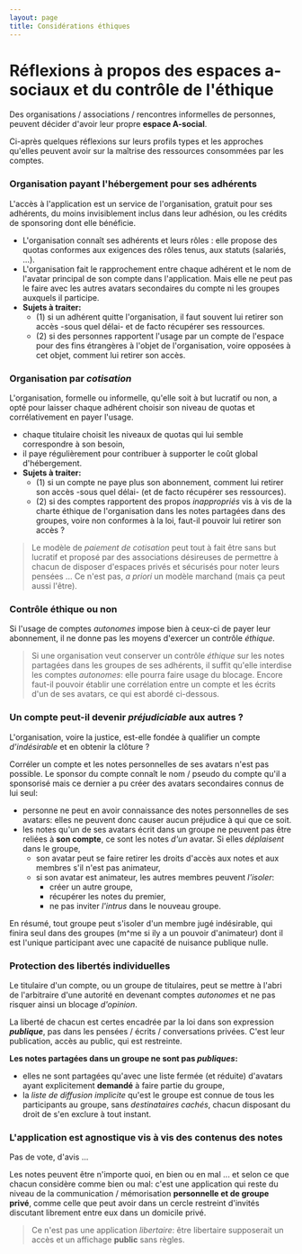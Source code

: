 ```yaml
---
layout: page
title: Considérations éthiques
---
```


# Réflexions à propos des espaces a-sociaux et du contrôle de l'éthique
Des organisations / associations / rencontres informelles de personnes, peuvent décider d'avoir leur propre **espace A-social**. 

Ci-après quelques réflexions sur leurs profils types et les approches qu'elles peuvent avoir sur la maîtrise des ressources consommées par les comptes.

### Organisation payant l'hébergement pour ses adhérents
L'accès à l'application est un service de l'organisation, gratuit pour ses adhérents, du moins invisiblement inclus dans leur adhésion, ou les crédits de sponsoring dont elle bénéficie.
- L'organisation connaît ses adhérents et leurs rôles : elle propose des quotas conformes aux exigences des rôles tenus, aux statuts (salariés, ...).
- L'organisation fait le rapprochement entre chaque adhérent et le nom de l'avatar principal de son compte dans l'application. Mais elle ne peut pas le faire avec les autres avatars secondaires du compte ni les groupes auxquels il participe.
- **Sujets à traiter:**
  - (1) si un adhérent quitte l'organisation, il faut souvent lui retirer son accès -sous quel délai- et de facto récupérer ses ressources.
  - (2) si des personnes rapportent l'usage par un compte de l'espace pour des fins étrangères à l'objet de l'organisation, voire opposées à cet objet, comment lui retirer son accès.

### Organisation par _cotisation_
L'organisation, formelle ou informelle, qu'elle soit à but lucratif ou non, a opté pour laisser chaque adhérent choisir son niveau de quotas et corrélativement en payer l'usage.
- chaque titulaire choisit les niveaux de quotas qui lui semble correspondre à son besoin,
- il paye régulièrement pour contribuer à supporter le coût global d'hébergement.
- **Sujets à traiter:**
  - (1) si un compte ne paye plus son abonnement, comment lui retirer son accès -sous quel délai- (et de facto récupérer ses ressources).
  - (2) si des comptes rapportent des propos _inappropriés_ vis à vis de la charte éthique de l'organisation dans les notes partagées dans des groupes, voire non conformes à la loi, faut-il pouvoir lui retirer son accès ?

> Le modèle de _paiement de cotisation_ peut tout à fait être sans but lucratif et proposé par des associations désireuses de permettre à chacun de disposer d'espaces privés et sécurisés pour noter leurs pensées ... Ce n'est pas, _a priori_ un modèle marchand (mais ça peut aussi l'être).

### Contrôle éthique ou non
Si l'usage de comptes _autonomes_ impose bien à ceux-ci de payer leur abonnement, il ne donne pas les moyens d'exercer un contrôle _éthique_.

> Si une organisation veut conserver un contrôle _éthique_ sur les notes partagées dans les groupes de ses adhérents, il suffit qu'elle interdise les comptes _autonomes_: elle pourra faire usage du blocage. Encore faut-il pouvoir établir une corrélation entre un compte et les écrits d'un de ses avatars, ce qui est abordé ci-dessous.

### Un compte peut-il devenir _préjudiciable_ aux autres ?
L'organisation, voire la justice, est-elle fondée à qualifier un compte _d'indésirable_ et en obtenir la clôture ?

Corréler un compte et les notes personnelles de ses avatars n'est pas possible. Le sponsor du compte connaît le nom / pseudo du compte qu'il a sponsorisé mais ce dernier a pu créer des avatars secondaires connus de lui seul:
- personne ne peut en avoir connaissance des notes personnelles de ses avatars: elles ne peuvent donc causer aucun préjudice à qui que ce soit.
- les notes qu'un de ses avatars écrit dans un groupe ne peuvent pas être reliées à **son compte**, ce sont les notes _d'un_ avatar. Si elles _déplaisent_ dans le groupe, 
  - son avatar peut se faire retirer les droits d'accès aux notes et aux membres s'il n'est pas animateur,
  - si son avatar est animateur, les autres membres peuvent _l'isoler_:
    - créer un autre groupe,
    - récupérer les notes du premier,
    - ne pas inviter _l'intrus_ dans le nouveau groupe. 

En résumé, tout groupe peut s'isoler d'un membre jugé indésirable, qui finira seul dans des groupes (m^me si ily a un pouvoir d'animateur) dont il est l'unique participant avec une capacité de nuisance publique nulle.

### Protection des libertés individuelles
Le titulaire d'un compte, ou un groupe de titulaires, peut se mettre à l'abri de l'arbitraire d'une autorité en devenant comptes _autonomes_ et ne pas risquer ainsi un blocage _d'opinion_.

La liberté de chacun est certes encadrée par la loi dans son expression _**publique**_, pas dans les pensées / écrits / conversations privées. C'est leur publication, accès au public, qui est restreinte. 

**Les notes partagées dans un groupe ne sont pas _publiques_:**
- elles ne sont partagées qu'avec une liste fermée (et réduite) d'avatars ayant explicitement **demandé** à faire partie du groupe,
- la _liste de diffusion implicite_ qu'est le groupe est connue de tous les participants au groupe, sans _destinataires cachés_, chacun disposant du droit de s'en exclure à tout instant.  

### L'application est agnostique vis à vis des contenus des notes
Pas de vote, d'avis ... 

Les notes peuvent être n'importe quoi, en bien ou en mal ... et selon ce que chacun considère comme bien ou mal: c'est une application qui reste du niveau de la communication / mémorisation **personnelle et de groupe privé**, comme celle que peut avoir dans un cercle restreint d'invités discutant librement entre eux dans un domicile privé.

> Ce n'est pas une application _libertaire_: être libertaire supposerait un accès et un affichage **public** sans règles.
